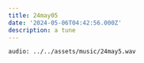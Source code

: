 ```yaml
---
title: 24may05
date: '2024-05-06T04:42:56.000Z'
description: a tune
---
```



`audio: ../../assets/music/24may5.wav`